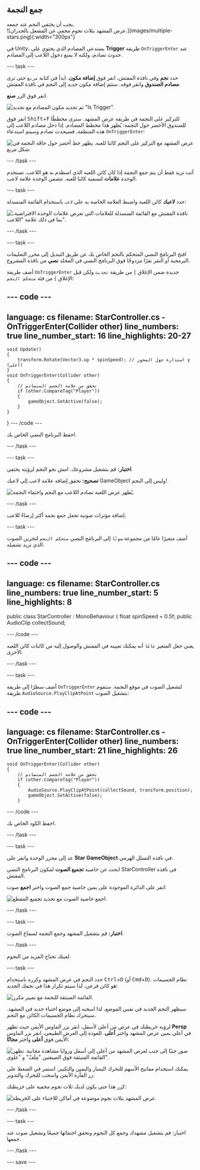 ## جمع النجمة

<div style="display: flex; flex-wrap: wrap">
<div style="flex-basis: 200px; flex-grow: 1; margin-right: 15px;">
يجب أن يختفي النجم عند جمعه. 
</div>
<div>
![عرض المشهد بثلاث نجوم مخفي عن المشغل بالجدران.](images/multiple-stars.png){:width="300px"}
</div>
</div>

في Unity، يستدعي المصادم الذي يحتوي على **Trigger** طريقة `OnTriggerEnter` عند حدوث تصادم، ولكنه لا يمنع دخول اللاعب إلى المصادم.

--- task ---

حدد **نجم** وفي نافذة المفتش، انقر فوق **إضافة مكون**. ابدأ في كتابة `مربع` حتى ترى **مصادم الصندوق** وانقر فوقه. ستتم إضافة مكون جديد إلى النجم في نافذة المفتش.

انقر فوق الزر **صنع**.

![تم تحديد مكون المصادم مع تحديد "Is Trigger".](images/collider-trigger.png)

انقر فوق <kbd>Shift</kbd>+<kbd>F</kbd> للتركيز على النجمة في طريقة عرض المشهد. سترى مخططًا للصندوق الأخضر حول النجمة: يُظهر هذا مخطط المصادم. إذا دخل مصادم اللاعب إلى هذه المنطقة، فسيحدث تصادم وسيتم استدعاء `OnTriggerEnter`:

![عرض المشهد مع التركيز على النجم كائنا للعبه. يظهر خط أخضر حول حافَة النجمة في شكل مربع.](images/collider-star.png)

--- /task ---

أنت تريد فقط أن يتم جمع النجمة إذا كان كائن اللعبه الذي اصطدم به هو اللاعب. تستخدم الوحدة **علامات** لتسمية كائنا للعبه. تتضمن الوحدة علامة لاعب.

--- task ---

حدد **لاعبك** كائن اللعبة واضبط العلامة الخاصة به على `لاعب` باستخدام القائمة المنسدلة:

![نافذة المفتش مع القائمة المنسدلة للعلامات التي تعرض علامات الوحدة الافتراضية، بما في ذلك علامة "اللاعب".](images/tag-menu.png)

--- /task ---

--- task ---

افتح البرنامَج النصي المتحكم بالنجم الخاص بك عن طريق التبديل إلى محرر التعليمات البرمجية أو النقر نقرًا مزدوجًا فوق البرنامَج النصي في المجلد **نصي** من نافذة المشروع.

أضف طريقة `OnTriggerEnter` جديدة ضمن الإغلاق `}` من طريقة `تحديث` ولكن قبل الإغلاق `}` من فئة `متحكم النجم`:

--- code ---
---
language: cs
filename: StarController.cs - OnTriggerEnter(Collider other)
line_numbers: true
line_number_start: 16
line_highlights: 20-27
---
    void Update()
    {
        transform.Rotate(Vector3.up * spinSpeed); // استدارة حول المحور y (أعلى)
    }
    void OnTriggerEnter(Collider other)
    {
        // تحقق من علامة الجسم المتصادم
        if (other.CompareTag("Player"))
        {
            gameObject.SetActive(false);
        }
    }
}
--- /code ---

احفظ البرنامج النصي الخاص بك.

--- /task ---

--- task ---

**اختبار:** قم بتشغيل مشروعك. امش نحو النجم لرؤيته يختفي.

**تصحيح:** تحقق إضافة علامة لاعب إلى لاعبك GameObject وليس إلى النجم!

![يُظهر عرض اللعبة تصادم اللاعب مع النجم واختفاء النجمة.](images/collect-star.gif)

--- /task ---

إضافة مؤثرات صوتية تجعل جمع نجمة أكثر إرضاءً للاعب.

--- task ---

أضف متغيرًا عامًا من مجموعة `صوتًا` إلى البرنامَج النصي `متحكم النجم` لتخزين الصوت الذي تريد تشغيله:

--- code ---
---
language: cs
filename: StarController.cs
line_numbers: true
line_number_start: 5
line_highlights: 8
---
public class StarController : MonoBehaviour
{
    float spinSpeed = 0.5f;
    public AudioClip collectSound;
    
--- /code ---

يعني جعل المتغير `عامًا` أنه يمكنك تعيينه في المفتش والوصول إليه من كائنات كائن اللعبه الأخرى.

--- /task ---

--- task ---

أضف سطرًا إلى طريقة `OnTriggerEnter` لتشغيل الصوت في موقع النجمة. ستقوم طريقة `AudioSource.PlayClipAtPoint` بتشغيل الصوت:

--- code ---
---
language: cs
filename: StarController.cs - OnTriggerEnter(Collider other)
line_numbers: true
line_number_start: 21
line_highlights: 26
---
    void OnTriggerEnter(Collider other)
    {
        // تحقق من علامة الجسم المتصادم
        if (other.CompareTag("Player"))
        {
            AudioSource.PlayClipAtPoint(collectSound, transform.position);
            gameObject.SetActive(false);
        }
--- /code ---

احفظ الكود الخاص بك.

--- /task ---

--- task ---

عد إلى محرر الوحدة وانقر على **Star GameObject** في نافذة التسلل الهرمي.

ابحث عن خاصية **تجميع الصوت** لمكون البرنامج النصي StarController في نافذة المفتش.

انقر على الدائرة الموجودة على يمين خاصية جمع الصوت واختر **اجمع** صوت:

![اجمع خاصية الصوت مع تحديد تجميع المقطع.](images/collect-sound-property.png)

--- /task ---

--- task ---

**اختبار:** قم بتشغيل المشهد وجمع النجمة لسماع الصوت.

--- /task ---

لعبتك تحتاج المزيد من النجوم.

--- task ---

حدد النجم في عرض المشهد وكرره باستخدام <kbd>Ctrl</kbd>+<kbd>D</kbd> (أو <kbd>Cmd</kbd>+<kbd>D</kbd>). نظام الجسيمات هو كائن فرعي، لذا سيتم تكرار هذا في نجمك الجديد:

![القائمة المنبثقة للنجمة مع تمييز مكرر.](images/duplicate-star.png)

سيظهر النجم الجديد في نفس الموضع، لذا اسحبه إلى موضع اختباء جديد في المشهد. سيتحرك نظام الجسيمات الكائن مع النجم.

لرؤية خريطتك في عرض من أعلى لأسفل، انقر بزر الماوس الأيمن حيث تظهر **Persp** في أعلى يمين عرض المشهد واختر **أعلى**. للعودة إلى العرض الطبيعي، انقر بزر الماوس الأيمن فوق **أعلى** واختر **مجانًا**:

![صور جنبًا إلى جنب لعرض المشهد من أعلى إلى أسفل وزوايا مشاهدة مجانية. تظهر القائمة المنبثقة فوق الصيغتين "مِلَفّ" و "علوي".](images/different-views.png)

يمكنك استخدام مفاتيح الأسهم للتحرك اليسار واليمين والتكبير. استمر في الضغط على زر الفأرة الأيمن واسحب للتحرك والتدوير.

كرر هذا حتى يكون لديك ثلاث نجوم مخفية على خريطتك:

![عرض المشهد بثلاث نجوم موضوعة في أماكن للاختباء على الخريطة.](images/3-stars-added.png)

--- /task ---

--- task ---

اختبار: قم بتشغيل مشهدك وجمع كل النجوم وتحقق اختفائها جميعًا وتشغيل صوت عند جمعها.

--- /task ---

--- save ---

